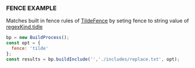 ### FENCE EXAMPLE

Matches built in fence rules of [TildeFence](/build-include/classes/src_fences.tildefence.html)
by seting fence to string value of [regexKind.tidle](/build-include/enums/enums.fencekind.html#tilde)

````js
bp = new BuildProcess();
const opt = {
  fence: 'tilde'
};
const results = bp.buildInclude('','./includes/replace.txt', opt);
````